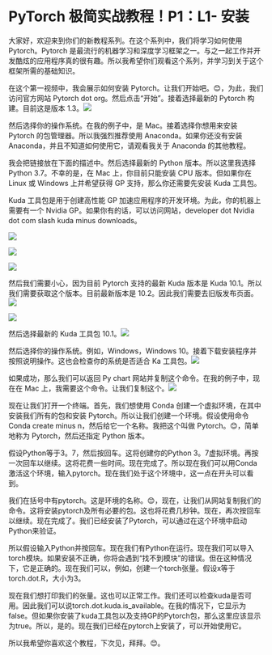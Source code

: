 # PyTorch 极简实战教程！P1：L1- 安装 

大家好，欢迎来到你们的新教程系列。在这个系列中，我们将学习如何使用 Pytorch。Pytorch 是最流行的机器学习和深度学习框架之一。与之一起工作并开发酷炫的应用程序真的很有趣。所以我希望你们观看这个系列，并学习到关于这个框架所需的基础知识。

在这个第一视频中，我会展示如何安装 Pytorch。让我们开始吧。😊，为此，我们访问官方网站 Pytorch dot org。然后点击“开始”。接着选择最新的 Pytorch 构建。目前这是版本 1.3。![](img/fc51496b5433aed2f6c7414292105f98_1.png)

然后选择你的操作系统。在我的例子中，是 Mac。接着选择你想用来安装 Pytorch 的包管理器。所以我强烈推荐使用 Anaconda。如果你还没有安装 Anaconda，并且不知道如何使用它，请观看我关于 Anaconda 的其他教程。

我会把链接放在下面的描述中。然后选择最新的 Python 版本。所以这里我选择 Python 3.7。不幸的是，在 Mac 上，你目前只能安装 CPU 版本。但如果你在 Linux 或 Windows 上并希望获得 GP 支持，那么你还需要先安装 Kuda 工具包。

Kuda 工具包是用于创建高性能 GP 加速应用程序的开发环境。为此，你的机器上需要有一个 Nvidia GP。如果你有的话，可以访问网站，developer dot Nvidia dot com slash kuda minus downloads。

![](img/fc51496b5433aed2f6c7414292105f98_3.png)

![](img/fc51496b5433aed2f6c7414292105f98_4.png)

![](img/fc51496b5433aed2f6c7414292105f98_5.png)

然后我们需要小心，因为目前 Pytorch 支持的最新 Kuda 版本是 Kuda 10.1。所以我们需要获取这个版本。目前最新版本是 10.2。因此我们需要去旧版发布页面。![](img/fc51496b5433aed2f6c7414292105f98_7.png)

![](img/fc51496b5433aed2f6c7414292105f98_8.png)

然后选择最新的 Kuda 工具包 10.1。![](img/fc51496b5433aed2f6c7414292105f98_10.png)

然后选择你的操作系统。例如，Windows，Windows 10。接着下载安装程序并按照说明操作。这也会检查你的系统是否适合 Ka 工具包。![](img/fc51496b5433aed2f6c7414292105f98_12.png)

如果成功，那么我们可以返回 Py chart 网站并复制这个命令。在我的例子中，现在在 Mac 上，我需要这个命令。让我们复制这个。![](img/fc51496b5433aed2f6c7414292105f98_14.png)

现在让我们打开一个终端。首先，我们想使用 Conda 创建一个虚拟环境，在其中安装我们所有的包和安装 Pytorch。所以让我们创建一个环境。假设使用命令 Conda create minus n，然后给它一个名称。我把这个叫做 Pytorch。😊，简单地称为 Pytorch，然后还指定 Python 版本。

假设Python等于3。7，然后按回车。这将创建你的Python 3。7虚拟环境。再按一次回车以继续。这将花费一些时间。现在完成了。所以现在我们可以用Conda激活这个环境，输入pytorch。现在我们处于这个环境中，这一点在开头可以看到。

我们在括号中有pytorch。这是环境的名称。😊，现在，让我们从网站复制我们的命令。这将安装pytorch及所有必要的包。这也将花费几秒钟。现在，再次按回车以继续。现在完成了。我们已经安装了Pytorch，可以通过在这个环境中启动Python来验证。

所以假设输入Python并按回车。现在我们有Python在运行。现在我们可以导入torch模块。如果安装不正确，你将会遇到“找不到模块”的错误。但在这种情况下，它是正确的。现在我们可以，例如，创建一个torch张量。假设x等于torch.dot.R，大小为3。

现在我们想打印我们的张量。这也可以正常工作。我们还可以检查kuda是否可用。因此我们可以说torch.dot.kuda.is_available。在我的情况下，它显示为false。但如果你安装了kuda工具包以及支持GP的Pytorch包，那么这里应该显示为true。所以，是的。现在我们已经在pytorch上安装了，可以开始使用它。

所以我希望你喜欢这个教程，下次见，拜拜。😊。
